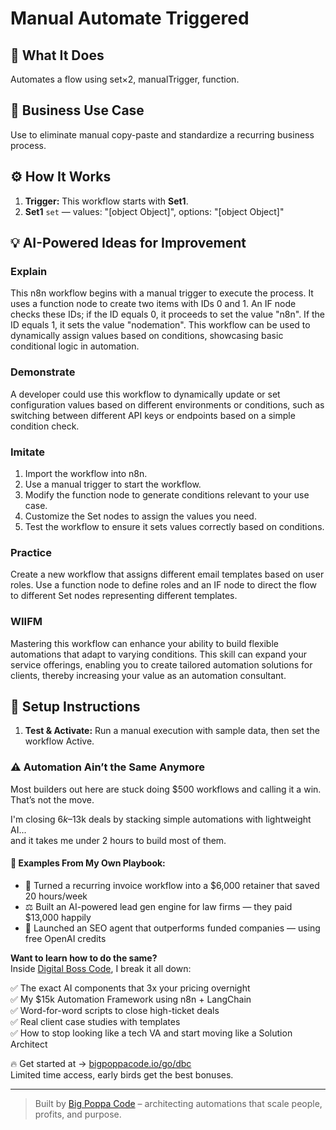 # Manual Automate Triggered
  ## 🚀 What It Does
  Automates a flow using set×2, manualTrigger, function.
  
  ## 💼 Business Use Case
  Use to eliminate manual copy-paste and standardize a recurring business process.
  
  ## ⚙️ How It Works
  1. **Trigger:** This workflow starts with **Set1**.
  2. **Set1** `set` — values: "[object Object]", options: "[object Object]"
  
  ## 💡 AI-Powered Ideas for Improvement
  ### Explain
This n8n workflow begins with a manual trigger to execute the process. It uses a function node to create two items with IDs 0 and 1. An IF node checks these IDs; if the ID equals 0, it proceeds to set the value "n8n". If the ID equals 1, it sets the value "nodemation". This workflow can be used to dynamically assign values based on conditions, showcasing basic conditional logic in automation.

### Demonstrate
A developer could use this workflow to dynamically update or set configuration values based on different environments or conditions, such as switching between different API keys or endpoints based on a simple condition check.

### Imitate
1. Import the workflow into n8n.
2. Use a manual trigger to start the workflow.
3. Modify the function node to generate conditions relevant to your use case.
4. Customize the Set nodes to assign the values you need.
5. Test the workflow to ensure it sets values correctly based on conditions.

### Practice
Create a new workflow that assigns different email templates based on user roles. Use a function node to define roles and an IF node to direct the flow to different Set nodes representing different templates.

### WIIFM
Mastering this workflow can enhance your ability to build flexible automations that adapt to varying conditions. This skill can expand your service offerings, enabling you to create tailored automation solutions for clients, thereby increasing your value as an automation consultant.
  
  ## 🔧 Setup Instructions
  1. **Test & Activate:** Run a manual execution with sample data, then set the workflow Active.
  
### ⚠️ Automation Ain’t the Same Anymore

Most builders out here are stuck doing $500 workflows and calling it a win.  
That’s not the move.  

I'm closing $6k–$13k deals by stacking simple automations with lightweight AI...  
and it takes me under 2 hours to build most of them.

#### 🧠 Examples From My Own Playbook:
- 🔁 Turned a recurring invoice workflow into a $6,000 retainer that saved 20 hours/week  
- ⚖️ Built an AI-powered lead gen engine for law firms — they paid $13,000 happily  
- 🚀 Launched an SEO agent that outperforms funded companies — using free OpenAI credits  

**Want to learn how to do the same?**  
Inside [Digital Boss Code](https://bigpoppacode.io/go/dbc), I break it all down:

✅ The exact AI components that 3x your pricing overnight  
✅ My $15k Automation Framework using n8n + LangChain  
✅ Word-for-word scripts to close high-ticket deals  
✅ Real client case studies with templates  
✅ How to stop looking like a tech VA and start moving like a Solution Architect  

🔥 Get started at → [bigpoppacode.io/go/dbc](https://bigpoppacode.io/go/dbc)  
Limited time access, early birds get the best bonuses.

---
> Built by [Big Poppa Code](https://bigpoppacode.io) – architecting automations that scale people, profits, and purpose.
  